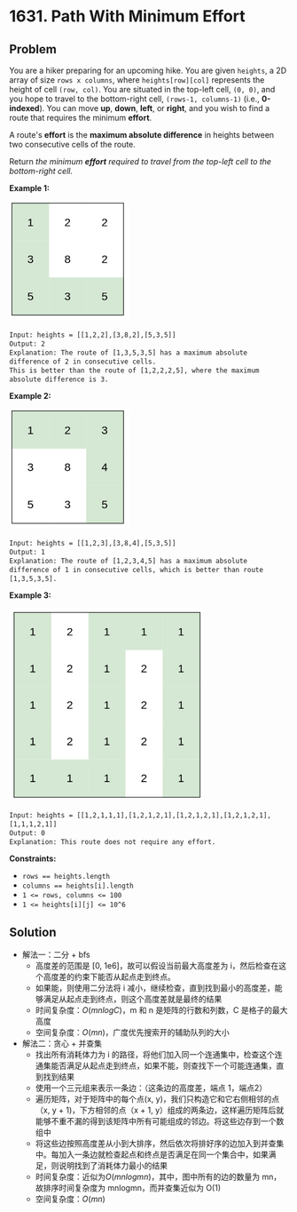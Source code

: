 # 1631. Path With Minimum Effort
## Problem

You are a hiker preparing for an upcoming hike. You are given `heights`, a 2D array of size `rows x columns`, where `heights[row][col]` represents the height of cell `(row, col)`. You are situated in the top-left cell, `(0, 0)`, and you hope to travel to the bottom-right cell, `(rows-1, columns-1)` (i.e., **0-indexed**). You can move **up**, **down**, **left**, or **right**, and you wish to find a route that requires the minimum **effort**.

A route's **effort** is the **maximum absolute difference** in heights between two consecutive cells of the route.

Return *the minimum **effort** required to travel from the top-left cell to the bottom-right cell.*

 

**Example 1:**

<img src="..\..\\pic\lc1631-1.png" alt="avatar" style="zoom:67%;" />

```
Input: heights = [[1,2,2],[3,8,2],[5,3,5]]
Output: 2
Explanation: The route of [1,3,5,3,5] has a maximum absolute difference of 2 in consecutive cells.
This is better than the route of [1,2,2,2,5], where the maximum absolute difference is 3.
```

**Example 2:**

<img src="..\..\\pic\lc1631-2.png" alt="avatar" style="zoom:67%;" />

```
Input: heights = [[1,2,3],[3,8,4],[5,3,5]]
Output: 1
Explanation: The route of [1,2,3,4,5] has a maximum absolute difference of 1 in consecutive cells, which is better than route [1,3,5,3,5].
```

**Example 3:**

<img src="..\..\pic\lc1631-3.png" alt="avatar" style="zoom:67%;" />

```
Input: heights = [[1,2,1,1,1],[1,2,1,2,1],[1,2,1,2,1],[1,2,1,2,1],[1,1,1,2,1]]
Output: 0
Explanation: This route does not require any effort.
```

 

**Constraints:**

- `rows == heights.length`
- `columns == heights[i].length`
- `1 <= rows, columns <= 100`
- `1 <= heights[i][j] <= 10^6`

## Solution

- 解法一：二分 + bfs
  - 高度差的范围是 [0, 1e6]，故可以假设当前最大高度差为 i，然后检查在这个高度差的约束下能否从起点走到终点。
  - 如果能，则使用二分法将 i 减小，继续检查，直到找到最小的高度差，能够满足从起点走到终点，则这个高度差就是最终的结果
  - 时间复杂度：$O(mnlogC)$，m 和 n 是矩阵的行数和列数，C 是格子的最大高度
  - 空间复杂度：$O(mn)$，广度优先搜索开的辅助队列的大小
- 解法二：贪心 + 并查集
  - 找出所有消耗体力为 i 的路径，将他们加入同一个连通集中，检查这个连通集能否满足从起点走到终点，如果不能，则查找下一个可能连通集，直到找到结果
  - 使用一个三元组来表示一条边：（这条边的高度差，端点 1，端点2）
  - 遍历矩阵，对于矩阵中的每个点(x, y)，我们只构造它和它右侧相邻的点（x, y + 1)，下方相邻的点（x + 1, y）组成的两条边，这样遍历矩阵后就能够不重不漏的得到该矩阵中所有可能组成的邻边。将这些边存到一个数组中
  - 将这些边按照高度差从小到大排序，然后依次将排好序的边加入到并查集中。每加入一条边就检查起点和终点是否满足在同一个集合中，如果满足，则说明找到了消耗体力最小的结果
  - 时间复杂度：近似为$O(mnlogmn)$，其中，图中所有的边的数量为 mn，故排序时间复杂度为 mnlogmn，而并查集近似为 O(1)
  - 空间复杂度：$O(mn)$
